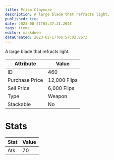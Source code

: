 ```yaml
---
title: Prism Claymore
description: A large blade that refracts light.
published: true
date: 2023-08-21T05:37:31.264Z
tags: items
editor: markdown
dateCreated: 2023-02-17T06:57:02.867Z
---
```


A large blade that refracts light.

|Attribute|Value|
|-|-|
|ID|460|
|Purchase Price|12,000 Flips|
|Sell Price|6,000 Flips|
|Type|Weapon|
|Stackable|No|

# Stats
|Stat|Value|
|-|-|
|Atk|70|
